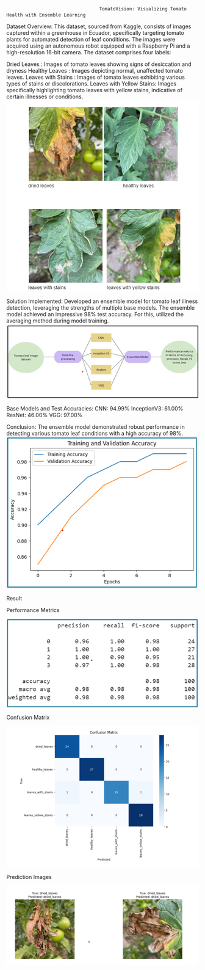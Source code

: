                                       TomatoVision: Visualizing Tomato Health with Ensemble Learning

Dataset Overview:
This dataset, sourced from Kaggle, consists of images captured within a greenhouse in Ecuador, specifically targeting tomato plants for automated detection of leaf conditions. The images were acquired using an autonomous robot equipped with a Raspberry Pi and a high-resolution 16-bit camera. The dataset comprises four labels:

Dried Leaves :  Images of tomato leaves showing signs of desiccation and dryness
Healthy Leaves : Images depicting normal, unaffected tomato leaves.
Leaves with Stains :  Images of tomato leaves exhibiting various types of stains or discolorations.
Leaves with Yellow Stains: Images specifically highlighting tomato leaves with yellow stains, indicative of certain illnesses or conditions.
![Data](https://github.com/AnjaliJha1221/AuTOMATO---Tomato-Leaf-Illness-Detection/blob/main/leaves.png "Data")


Solution Implemented:
Developed an ensemble model for tomato leaf illness detection, leveraging the strengths of multiple base models. The ensemble model achieved an impressive 98% test accuracy. For this, utilized the averaging method during model training.
![Methodology](https://github.com/AnjaliJha1221/AuTOMATO---Tomato-Leaf-Illness-Detection/blob/main/Screenshot%202024-05-13%20103922.png "Methodology")


Base Models and Test Accuracies:
CNN: 94.99%
InceptionV3: 61.00%
ResNet: 46.00%
VGG: 97.00%

Conclusion:
The ensemble model demonstrated robust performance in detecting various tomato leaf conditions with a high accuracy of 98%.
![Curve](https://github.com/AnjaliJha1221/AuTOMATO---Tomato-Leaf-Illness-Detection/blob/main/Train%26val_curve.png "Curve")

Result


Performance Metrics

![Performance Metrics](https://github.com/AnjaliJha1221/AuTOMATO---Tomato-Leaf-Illness-Detection/blob/main/performance%20metrics.png "Performance Metrics")



Confusion Matrix


![CM](https://github.com/AnjaliJha1221/AuTOMATO---Tomato-Leaf-Illness-Detection/blob/main/confusion%20matrix.png "CM")


Prediction Images


![Predictions](https://github.com/AnjaliJha1221/AuTOMATO---Tomato-Leaf-Illness-Detection/blob/main/predictions.png "Data")

